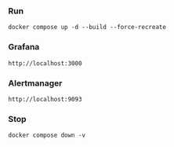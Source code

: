 ### Run

```shell
docker compose up -d --build --force-recreate 
```

### Grafana
```
http://localhost:3000
```

### Alertmanager
```
http://localhost:9093
```

### Stop

```shell
docker compose down -v
```